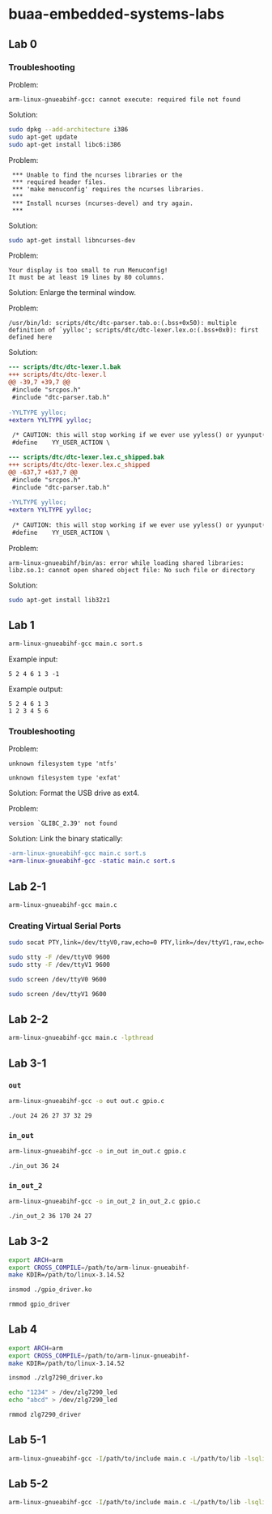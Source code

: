 # buaa-embedded-systems-labs

## Lab 0

### Troubleshooting

Problem:

```plaintext
arm-linux-gnueabihf-gcc: cannot execute: required file not found
```

Solution:

```sh
sudo dpkg --add-architecture i386
sudo apt-get update
sudo apt-get install libc6:i386
```

Problem:

```plaintext
 *** Unable to find the ncurses libraries or the
 *** required header files.
 *** 'make menuconfig' requires the ncurses libraries.
 *** 
 *** Install ncurses (ncurses-devel) and try again.
 *** 
```

Solution:

```sh
sudo apt-get install libncurses-dev
```

Problem:

```plaintext
Your display is too small to run Menuconfig!
It must be at least 19 lines by 80 columns.
```

Solution: Enlarge the terminal window.

Problem:

```plaintext
/usr/bin/ld: scripts/dtc/dtc-parser.tab.o:(.bss+0x50): multiple definition of `yylloc'; scripts/dtc/dtc-lexer.lex.o:(.bss+0x0): first defined here
```

Solution:

```patch
--- scripts/dtc/dtc-lexer.l.bak
+++ scripts/dtc/dtc-lexer.l
@@ -39,7 +39,7 @@
 #include "srcpos.h"
 #include "dtc-parser.tab.h"
 
-YYLTYPE yylloc;
+extern YYLTYPE yylloc;
 
 /* CAUTION: this will stop working if we ever use yyless() or yyunput() */
 #define	YY_USER_ACTION \
```

```patch
--- scripts/dtc/dtc-lexer.lex.c_shipped.bak
+++ scripts/dtc/dtc-lexer.lex.c_shipped
@@ -637,7 +637,7 @@
 #include "srcpos.h"
 #include "dtc-parser.tab.h"
 
-YYLTYPE yylloc;
+extern YYLTYPE yylloc;
 
 /* CAUTION: this will stop working if we ever use yyless() or yyunput() */
 #define	YY_USER_ACTION \
```

Problem:

```plaintext
arm-linux-gnueabihf/bin/as: error while loading shared libraries: libz.so.1: cannot open shared object file: No such file or directory
```

Solution:

```sh
sudo apt-get install lib32z1
```

## Lab 1

```sh
arm-linux-gnueabihf-gcc main.c sort.s
```

Example input:

```plaintext
5 2 4 6 1 3 -1
```

Example output:

```plaintext
5 2 4 6 1 3
1 2 3 4 5 6
```

### Troubleshooting

Problem:

```plaintext
unknown filesystem type 'ntfs'
```

```plaintext
unknown filesystem type 'exfat'
```

Solution: Format the USB drive as ext4.

Problem:

```plaintext
version `GLIBC_2.39' not found
```

Solution: Link the binary statically:

```patch
-arm-linux-gnueabihf-gcc main.c sort.s
+arm-linux-gnueabihf-gcc -static main.c sort.s
```

## Lab 2-1

```sh
arm-linux-gnueabihf-gcc main.c
```

### Creating Virtual Serial Ports

```sh
sudo socat PTY,link=/dev/ttyV0,raw,echo=0 PTY,link=/dev/ttyV1,raw,echo=0
```

```sh
sudo stty -F /dev/ttyV0 9600
sudo stty -F /dev/ttyV1 9600
```

```sh
sudo screen /dev/ttyV0 9600
```

```sh
sudo screen /dev/ttyV1 9600
```

## Lab 2-2

```sh
arm-linux-gnueabihf-gcc main.c -lpthread
```

## Lab 3-1

### `out`

```sh
arm-linux-gnueabihf-gcc -o out out.c gpio.c
```

```sh
./out 24 26 27 37 32 29
```

### `in_out`

```sh
arm-linux-gnueabihf-gcc -o in_out in_out.c gpio.c
```

```sh
./in_out 36 24
```

### `in_out_2`

```sh
arm-linux-gnueabihf-gcc -o in_out_2 in_out_2.c gpio.c
```

```sh
./in_out_2 36 170 24 27
```

## Lab 3-2

```sh
export ARCH=arm
export CROSS_COMPILE=/path/to/arm-linux-gnueabihf-
make KDIR=/path/to/linux-3.14.52
```

```sh
insmod ./gpio_driver.ko
```

```sh
rmmod gpio_driver
```

## Lab 4


```sh
export ARCH=arm
export CROSS_COMPILE=/path/to/arm-linux-gnueabihf-
make KDIR=/path/to/linux-3.14.52
```

```sh
insmod ./zlg7290_driver.ko
```

```sh
echo "1234" > /dev/zlg7290_led
echo "abcd" > /dev/zlg7290_led
```

```sh
rmmod zlg7290_driver
```

## Lab 5-1

```sh
arm-linux-gnueabihf-gcc -I/path/to/include main.c -L/path/to/lib -lsqlite3
```

## Lab 5-2

```sh
arm-linux-gnueabihf-gcc -I/path/to/include main.c -L/path/to/lib -lsqlite3
```
